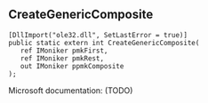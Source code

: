 ## CreateGenericComposite

```
[DllImport("ole32.dll", SetLastError = true)]
public static extern int CreateGenericComposite(
   ref IMoniker pmkFirst,
   ref IMoniker pmkRest,
   out IMoniker ppmkComposite
);
```

Microsoft documentation: (TODO)
